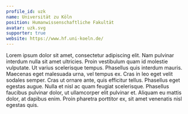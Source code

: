 ```yaml
---
profile_id: uzk
name: Universität zu Köln
position: Humanwissenschaftliche Fakultät
avatar: uzk.svg
supporter: true
website: https://www.hf.uni-koeln.de/
---
```

Lorem ipsum dolor sit amet, consectetur adipiscing elit. Nam pulvinar interdum nulla sit amet ultricies. Proin vestibulum quam id molestie vulputate. Ut varius scelerisque tempus. Phasellus quis interdum mauris. Maecenas eget malesuada urna, vel tempus ex. Cras in leo eget velit sodales semper. Cras ut ornare ante, quis efficitur tellus. Phasellus eget egestas augue. Nulla et nisl ac quam feugiat scelerisque. Phasellus faucibus pulvinar dolor, ut ullamcorper elit pulvinar et. Aliquam eu mattis dolor, at dapibus enim. Proin pharetra porttitor ex, sit amet venenatis nisl egestas quis. 